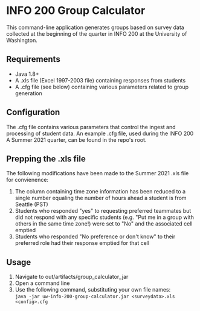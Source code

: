 # INFO 200 Group Calculator
This command-line application generates groups based on survey data collected at the beginning of the quarter in INFO 200 at the University of Washington.

## Requirements
- Java 1.8+
- A .xls file (Excel 1997-2003 file) containing responses from students
- A .cfg file (see below) containing various parameters related to group generation

## Configuration
The .cfg file contains various parameters that control the ingest and processing of student data. An example .cfg file, used during the INFO 200 A Summer 2021 quarter, can be found in the repo's root.

## Prepping the .xls file
The following modifications have been made to the Summer 2021 .xls file for convienence:
1. The column containing time zone information has been reduced to a single number equaling the number of hours ahead a student is from Seattle (PST)
2. Students who responded "yes" to requesting preferred teammates but did not respond with any specific students (e.g. "Put me in a group with others in the same time zone!) were set to "No" and the associated cell emptied
3. Students who responded "No preference or don't know" to their preferred role had their response emptied for that cell

## Usage
1. Navigate to out/artifacts/group_calculator_jar
2. Open a command line
3. Use the following command, substituting your own file names:  
```java -jar uw-info-200-group-calculator.jar <surveydata>.xls <config>.cfg```
